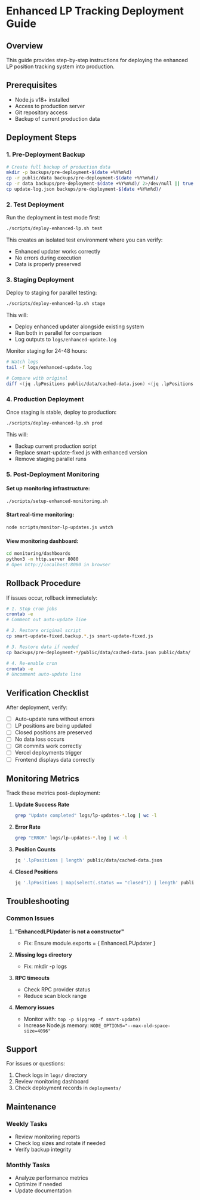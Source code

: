 # Enhanced LP Tracking Deployment Guide

## Overview
This guide provides step-by-step instructions for deploying the enhanced LP position tracking system into production.

## Prerequisites
- Node.js v18+ installed
- Access to production server
- Git repository access
- Backup of current production data

## Deployment Steps

### 1. Pre-Deployment Backup
```bash
# Create full backup of production data
mkdir -p backups/pre-deployment-$(date +%Y%m%d)
cp -r public/data backups/pre-deployment-$(date +%Y%m%d)/
cp -r data backups/pre-deployment-$(date +%Y%m%d)/ 2>/dev/null || true
cp update-log.json backups/pre-deployment-$(date +%Y%m%d)/
```

### 2. Test Deployment
Run the deployment in test mode first:
```bash
./scripts/deploy-enhanced-lp.sh test
```

This creates an isolated test environment where you can verify:
- Enhanced updater works correctly
- No errors during execution
- Data is properly preserved

### 3. Staging Deployment
Deploy to staging for parallel testing:
```bash
./scripts/deploy-enhanced-lp.sh stage
```

This will:
- Deploy enhanced updater alongside existing system
- Run both in parallel for comparison
- Log outputs to `logs/enhanced-update.log`

Monitor staging for 24-48 hours:
```bash
# Watch logs
tail -f logs/enhanced-update.log

# Compare with original
diff <(jq .lpPositions public/data/cached-data.json) <(jq .lpPositions public/data/cached-data-enhanced.json)
```

### 4. Production Deployment
Once staging is stable, deploy to production:
```bash
./scripts/deploy-enhanced-lp.sh prod
```

This will:
- Backup current production script
- Replace smart-update-fixed.js with enhanced version
- Remove staging parallel runs

### 5. Post-Deployment Monitoring

#### Set up monitoring infrastructure:
```bash
./scripts/setup-enhanced-monitoring.sh
```

#### Start real-time monitoring:
```bash
node scripts/monitor-lp-updates.js watch
```

#### View monitoring dashboard:
```bash
cd monitoring/dashboards
python3 -m http.server 8080
# Open http://localhost:8080 in browser
```

## Rollback Procedure

If issues occur, rollback immediately:

```bash
# 1. Stop cron jobs
crontab -e
# Comment out auto-update line

# 2. Restore original script
cp smart-update-fixed.backup.*.js smart-update-fixed.js

# 3. Restore data if needed
cp backups/pre-deployment-*/public/data/cached-data.json public/data/

# 4. Re-enable cron
crontab -e
# Uncomment auto-update line
```

## Verification Checklist

After deployment, verify:

- [ ] Auto-update runs without errors
- [ ] LP positions are being updated
- [ ] Closed positions are preserved
- [ ] No data loss occurs
- [ ] Git commits work correctly
- [ ] Vercel deployments trigger
- [ ] Frontend displays data correctly

## Monitoring Metrics

Track these metrics post-deployment:

1. **Update Success Rate**
   ```bash
   grep "Update completed" logs/lp-updates-*.log | wc -l
   ```

2. **Error Rate**
   ```bash
   grep "ERROR" logs/lp-updates-*.log | wc -l
   ```

3. **Position Counts**
   ```bash
   jq '.lpPositions | length' public/data/cached-data.json
   ```

4. **Closed Positions**
   ```bash
   jq '.lpPositions | map(select(.status == "closed")) | length' public/data/cached-data.json
   ```

## Troubleshooting

### Common Issues

1. **"EnhancedLPUpdater is not a constructor"**
   - Fix: Ensure module.exports = { EnhancedLPUpdater }

2. **Missing logs directory**
   - Fix: mkdir -p logs

3. **RPC timeouts**
   - Check RPC provider status
   - Reduce scan block range

4. **Memory issues**
   - Monitor with: `top -p $(pgrep -f smart-update)`
   - Increase Node.js memory: `NODE_OPTIONS="--max-old-space-size=4096"`

## Support

For issues or questions:
1. Check logs in `logs/` directory
2. Review monitoring dashboard
3. Check deployment records in `deployments/`

## Maintenance

### Weekly Tasks
- Review monitoring reports
- Check log sizes and rotate if needed
- Verify backup integrity

### Monthly Tasks
- Analyze performance metrics
- Optimize if needed
- Update documentation